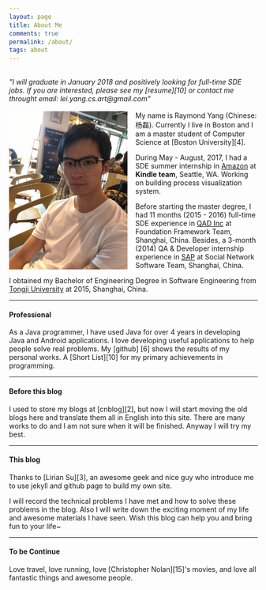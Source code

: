 ```yaml
---
layout: page
title: About Me
comments: true
permalink: /about/
tags: about
---
```


<br>
<i>
"I will graduate in January 2018 and positively looking for full-time SDE jobs. If you are interested, please see my [resume][10] or contact me throught email: lei.yang.cs.art@gmail.com"
</i>
<br>
<br>

<div style="vertical-align:baseline;float:left;width:15rem;margin-right:1rem;">
<img style="margin:0;padding:50" src="/assets/about/photo.jpeg">
</div>
My name is Raymond Yang (Chinese: 杨磊). Currently I live in Boston and I am a master student of Computer Science at [Boston University][4]. 

During May - August, 2017, I had a SDE summer internship in
[Amazon][11] at **Kindle team**, Seattle, WA. Working on building
process visualization system.

Before starting the master degree, I had 11 months (2015 - 2016) full-time SDE experience in [QAD Inc][12] at Foundation Framework Team, Shanghai, China. Besides, a 3-month (2014) QA & Developer internship experience in [SAP][13] at Social Network Software Team, Shanghai, China.

I obtained my Bachelor of Engineering Degree in Software Engineering from [Tongji University][5] at 2015, Shanghai, China.

<hr> 
<h4> Professional </h4>
As a Java programmer, I have used Java for over 4 years in developing Java and Android applications. I love developing useful applications to help people solve real problems.
 My [github] [6] shows the results of my personal works. A [Short List][10] for my primary achievements in programming.

<hr>
<h4> Before this blog </h4>
I used to store my blogs at [cnblog][2], but now I will start moving the old blogs here and translate them all in English into this site. There are many works to do and I am not sure when it will  be finished. Anyway I will try my best.

<hr>
<h4> This blog </h4>
Thanks to [Lirian Su][3], an awesome geek and nice guy who introduce me to use jekyll and github page to build my own site.

I will record the technical problems I have met and how to solve these problems
in the blog. Also I will write down the exciting moment of my life and awesome
materials I have seen. Wish this blog can help you and bring fun to your life~

<hr>
<h4> To be Continue </h4>
Love travel, love running, love [Christopher Nolan][15]'s movies, and love all fantastic things and awesome people.

[1]: assets/about_me_scenery.jpg
[2]: http://www.cnblogs.com/Raymond-Yang/
[3]: http://www.liriansu.com/
[4]: http://www.bu.edu/
[5]: http://www.tongji.edu.cn/
[6]: https://github.com/ray-young
[7]: https://github.com/Ray-Young/Hetzer-Crawlite
[8]: https://github.com/Ray-Young/Online-Bricking-App
[9]: https://github.com/Ray-Young/ray-young.github.com
[10]: public/resume.pdf
[11]: https://en.wikipedia.org/wiki/Amazon.com
[12]: https://en.wikipedia.org/wiki/Amazon.com
[13]: http://www.qad.com/about
[14]: https://www.sap.com/about.html
[15]: https://en.wikipedia.org/wiki/Christopher_Nolan
